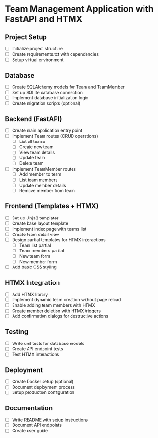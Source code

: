 # Team Management Application with FastAPI and HTMX

## Project Setup
- [ ] Initialize project structure
- [ ] Create requirements.txt with dependencies
- [ ] Setup virtual environment

## Database
- [ ] Create SQLAlchemy models for Team and TeamMember
- [ ] Set up SQLite database connection
- [ ] Implement database initialization logic
- [ ] Create migration scripts (optional)

## Backend (FastAPI)
- [ ] Create main application entry point
- [ ] Implement Team routes (CRUD operations)
  - [ ] List all teams
  - [ ] Create new team
  - [ ] View team details
  - [ ] Update team
  - [ ] Delete team
- [ ] Implement TeamMember routes
  - [ ] Add member to team
  - [ ] List team members
  - [ ] Update member details
  - [ ] Remove member from team

## Frontend (Templates + HTMX)
- [ ] Set up Jinja2 templates
- [ ] Create base layout template
- [ ] Implement index page with teams list
- [ ] Create team detail view
- [ ] Design partial templates for HTMX interactions
  - [ ] Team list partial
  - [ ] Team members partial
  - [ ] New team form
  - [ ] New member form
- [ ] Add basic CSS styling

## HTMX Integration
- [ ] Add HTMX library
- [ ] Implement dynamic team creation without page reload
- [ ] Enable adding team members with HTMX
- [ ] Create member deletion with HTMX triggers
- [ ] Add confirmation dialogs for destructive actions

## Testing
- [ ] Write unit tests for database models
- [ ] Create API endpoint tests
- [ ] Test HTMX interactions

## Deployment
- [ ] Create Docker setup (optional)
- [ ] Document deployment process
- [ ] Setup production configuration

## Documentation
- [ ] Write README with setup instructions
- [ ] Document API endpoints
- [ ] Create user guide